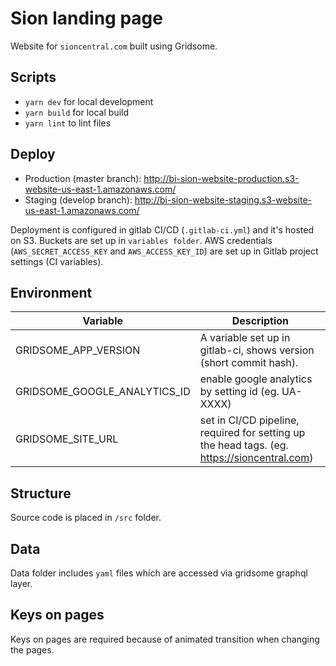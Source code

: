 # Sion landing page

Website for `sioncentral.com` built using Gridsome.


## Scripts

- `yarn dev` for local development
- `yarn build` for local build
- `yarn lint` to lint files

## Deploy

- Production (master branch): http://bi-sion-website-production.s3-website-us-east-1.amazonaws.com/
- Staging (develop branch): http://bi-sion-website-staging.s3-website-us-east-1.amazonaws.com/

Deployment is configured in gitlab CI/CD (`.gitlab-ci.yml`) and it's hosted on S3. Buckets are set up in `variables folder`. 
AWS credentials (`AWS_SECRET_ACCESS_KEY` and `AWS_ACCESS_KEY_ID`) are set up in Gitlab project settings (CI variables).


## Environment

| Variable                  | Description                                                        | 
| ------------------------- | -----------------------------------------------------------------  |
| GRIDSOME_APP_VERSION      | A variable set up in gitlab-ci, shows version (short commit hash). |
| GRIDSOME_GOOGLE_ANALYTICS_ID | enable google analytics by setting id (eg. UA-XXXX)             |
| GRIDSOME_SITE_URL         | set in CI/CD pipeline, required for setting up the head tags. (eg. https://sioncentral.com) |

## Structure

Source code is placed in `/src` folder.


## Data

Data folder includes `yaml` files which are accessed via gridsome graphql layer.

## Keys on pages 

Keys on pages are required because of animated transition when changing the pages.